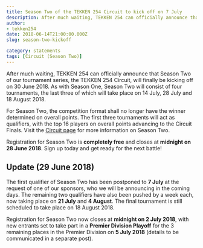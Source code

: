 ```yaml
---
title: Season Two of the TEKKEN 254 Circuit to kick off on 7 July
description: After much waiting, TEKKEN 254 can officially announce that Season Two of our tournament series, the TEKKEN 254 Circuit, will finally be kicking off on 7 July 2018.
author:
- tekken254
date: 2018-06-14T21:00:00.000Z
slug: season-two-kickoff

category: statements
tags: [Circuit (Season Two)]
---
```

After much waiting, TEKKEN 254 can officially announce that Season Two of our tournament series, the TEKKEN 254 Circuit, will finally be kicking off on 30 June 2018. As with Season One, Season Two will consist of four tournaments, the last three of which will take place on 14 July, 28 July and 18 August 2018.

For Season Two, the competition format shall no longer have the winner determined on overall points. The first three tournaments will act as qualifiers, with the top 16 players on overall points advancing to the Circuit Finals. Visit the [Circuit page](/circuit) for more information on Season Two.

Registration for Season Two is **completely free** and closes at **midnight on 28 June 2018**. Sign up today and get ready for the next battle!

<h2 class="site-red uppercase">Update (29 June 2018)</h2>

The first qualifier of Season Two has been postponed to **7 July** at the request of one of our sponsors, who we will be announcing in the coming days. The remaining two qualifiers have also been pushed by a week each, now taking place on **21 July** and **4 August**. The final tournament is still scheduled to take place on 18 August 2018.

Registration for Season Two now closes at **midnight on 2 July 2018**, with new entrants set to take part in a **Premier Division Playoff** for the 3 remaining places in the Premier Division on **5 July 2018** (details to be communicated in a separate post).